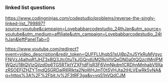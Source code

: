 <h3>linked list questions</h3>

https://www.codingninjas.com/codestudio/problems/reverse-the-singly-linked-list_799897?source=youtube&campaign=Lovebabbarcodestudio_24thJan&utm_source=youtube&utm_medium=affiliate&utm_campaign=Lovebabbarcodestudio_24thJan&leftPanelTab=0


https://www.youtube.com/redirect?event=video_description&redir_token=QUFFLUhqbS1sUjBpZnJ5YkRuMVgycFNjVzJ4alhqR1JHZ3xBQ3Jtc0tuTkJGQndUM2RoVlVQeDN0a0tQQzctMnlPMWQzU18tQVIzQjlzd0p6TG5RTktYZXFtdFlsR3F6VmNkdm1CRDhnMnhabV9XazRSOEFIZHZYTmdQSGRDalR6Rlkta2NoWHJmT0tSVHJta2tHLVEwRk5vNA&q=https%3A%2F%2Fbit.ly%2F3tRF3ga&v=vqS1nVQdCJM













